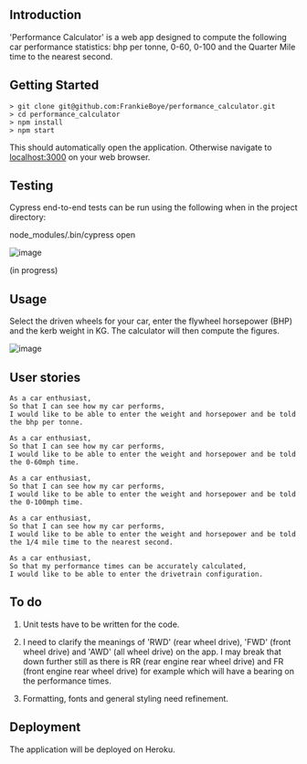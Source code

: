 ## Introduction

'Performance Calculator' is a web app designed to compute the following car performance statistics:
bhp per tonne, 0-60, 0-100 and the Quarter Mile time to the nearest second.

## Getting Started

```
> git clone git@github.com:FrankieBoye/performance_calculator.git
> cd performance_calculator
> npm install
> npm start
```

This should automatically open the application. Otherwise navigate to [localhost:3000](http://localhost:3000/) on your web browser.

## Testing

Cypress end-to-end tests can be run using the following when in the project directory:  

node_modules/.bin/cypress open

![image](https://user-images.githubusercontent.com/44870179/76213877-85f3e900-6203-11ea-9fdf-3115c911abcd.png)

(in progress)

## Usage
Select the driven wheels for your car, enter the flywheel horsepower (BHP) and the kerb weight in KG. The calculator will then compute the figures.

![image](https://user-images.githubusercontent.com/44870179/74101562-18d13300-4b33-11ea-8730-0629a8fb8724.png)

## User stories

```
As a car enthusiast,
So that I can see how my car performs,
I would like to be able to enter the weight and horsepower and be told the bhp per tonne.

As a car enthusiast,
So that I can see how my car performs,
I would like to be able to enter the weight and horsepower and be told the 0-60mph time.

As a car enthusiast,
So that I can see how my car performs,
I would like to be able to enter the weight and horsepower and be told the 0-100mph time.

As a car enthusiast,
So that I can see how my car performs,
I would like to be able to enter the weight and horsepower and be told the 1/4 mile time to the nearest second.

As a car enthusiast,
So that my performance times can be accurately calculated,
I would like to be able to enter the drivetrain configuration.
```

## To do

1. Unit tests have to be written for the code.

2. I need to clarify the meanings of 'RWD' (rear wheel drive), 'FWD' (front wheel drive) and 'AWD' (all wheel drive) on the app. I may break that down further still as there is RR (rear engine rear wheel drive) and FR (front engine rear wheel drive) for example which will have a bearing on the performance times.

3. Formatting, fonts and general styling need refinement.

## Deployment

The application will be deployed on Heroku.
